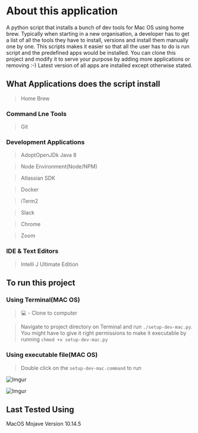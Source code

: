 #  About this application #
A python script that installs a bunch of dev tools for Mac OS using home brew. Typically when starting in a new organisation, a developer has to get a list of all the tools they have to install, versions and install them manually one by one. This scripts makes it easier so that all the user has to do is run script and the predefined apps would be installed.
You can clone this project and modify it to serve your purpose by adding more applications or removing :-)
Latest version of all apps are installed except otherwise stated.

##  What Applications does the script install ##
> Home Brew

### Command Lne Tools
> Git

### Development Applications
> AdoptOpenJDk Java 8

> Node Environment(Node/NPM)

> Atlassian SDK

> Docker

> iTerm2

> Slack

> Chrome

> Zoom

### IDE & Text Editors
> Intelli J Ultimate Edition

##  To run this project ##

### Using Terminal(MAC OS)
> :computer: -  Clone to computer

> Navigate to project directory on Terminal and run `./setup-dev-mac.py`. You might have to give it right permissions to make it executable by running `chmod +x setup-dev-mac.py`

### Using executable file(MAC OS)
> Double click on the `setup-dev-mac.command` to run

![Imgur](https://imgur.com/2Pr9zqH.png)

![Imgur](https://imgur.com/2dKPkAN.png)

## Last Tested Using ##
MacOS Mojave Version 10.14.5